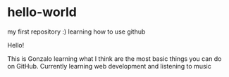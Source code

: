 # hello-world
my first repository :) learning how to use github

Hello!

This is Gonzalo learning what I think are the most basic things you can do on GitHub. 
Currently learning web development and listening to music 
